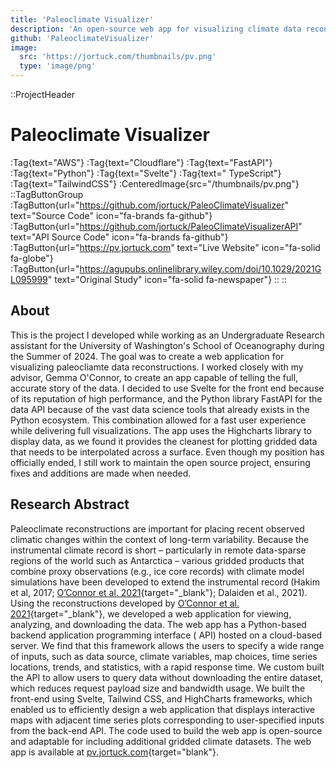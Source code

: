 ```yaml
---
title: 'Paleoclimate Visualizer'
description: 'An open-source web app for visualizing climate data reconstructions, built during my time as an Undergraduate Research Assistant for the University of Washington School of Oceanography.'
github: 'PaleoclimateVisualizer'
image:
  src: 'https://jortuck.com/thumbnails/pv.png'
  type: 'image/png'
---
```


::ProjectHeader

# Paleoclimate Visualizer

:Tag{text="AWS"} :Tag{text="Cloudflare"} :Tag{text="FastAPI"} :Tag{text="Python"} :Tag{text="Svelte"} :Tag{text="
TypeScript"} :Tag{text="TailwindCSS"}
:CenteredImage{src="/thumbnails/pv.png"}
::TagButtonGroup
:TagButton{url="https://github.com/jortuck/PaleoClimateVisualizer" text="Source Code" icon="fa-brands fa-github"}
:TagButton{url="https://github.com/jortuck/PaleoClimateVisualizerAPI" text="API Source Code" icon="fa-brands fa-github"}
:TagButton{url="https://pv.jortuck.com" text="Live Website" icon="fa-solid fa-globe"}
:TagButton{url="https://agupubs.onlinelibrary.wiley.com/doi/10.1029/2021GL095999" text="Original Study" icon="fa-solid
fa-newspaper"}
::
::

## About

This is the project I developed while working as an Undergraduate Research assistant for the University of Washington's
School of Oceanography during the Summer of 2024. The goal was to create a web application for visualizing paleocliamte
data reconstructions. I worked closely with my advisor, Gemma O'Connor, to create an app capable of telling the full,
accurate story of the data. I decided to use Svelte for the front end because of its reputation of high performance, and
the Python library FastAPI for the data API because of the vast data science tools that already exists in the Python
ecosystem. This combination allowed for a fast user experience while delivering full visualizations. The app uses the
Highcharts library to display data, as we found it provides the cleanest for plotting gridded data that needs to be
interpolated across a surface. Even though my position has officially ended, I still work to maintain the open source
project, ensuring fixes and additions are made when needed.

## Research Abstract

Paleoclimate reconstructions are important for placing recent observed climatic changes within the context of long-term
variability. Because the instrumental climate record is short – particularly in remote data-sparse regions of the world
such as Antarctica – various gridded products that combine proxy observations (e.g., ice core records) with climate
model simulations have been developed to extend the instrumental record (Hakim et al,
2017; [O’Connor et al. 2021](https://agupubs.onlinelibrary.wiley.com/doi/10.1029/2021GL095999){target="_blank"};
Dalaiden et al., 2021). Using the reconstructions developed
by [O’Connor et al. 2021](https://agupubs.onlinelibrary.wiley.com/doi/10.1029/2021GL095999){target="_blank"}, we
developed a web application for
viewing, analyzing, and downloading the data. The web app has a Python-based backend application programming interface (
API) hosted on a cloud-based server. We find that this framework allows the users to specify a wide range of inputs,
such as data source, climate variables, map choices, time series locations, trends, and statistics, with a rapid
response time. We custom built the API to allow users to query data without downloading the entire dataset, which
reduces request payload size and bandwidth usage. We built the front-end using Svelte, Tailwind CSS, and HighCharts
frameworks, which enabled us to efficiently design a web application that displays interactive maps with adjacent time
series plots corresponding to user-specified inputs from the back-end API. The code used to build the web app is
open-source and adaptable for including additional gridded climate datasets. The web app is available
at [pv.jortuck.com](https://pv.jortuck.com/){target="blank"}. 